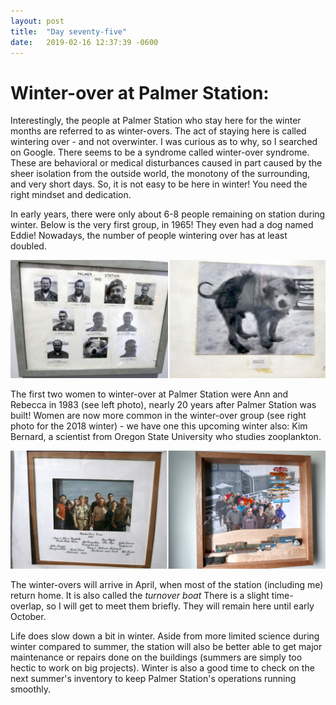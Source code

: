 ```yaml
---
layout: post
title:  "Day seventy-five"
date:   2019-02-16 12:37:39 -0600
---
```

# Winter-over at Palmer Station:   
Interestingly, the people at Palmer Station who stay here for the winter months are referred to as winter-overs. The act of staying here is called wintering over - and not overwinter. I was curious as to why, so I searched on Google. There seems to be a syndrome called winter-over syndrome. These are behavioral or medical disturbances caused in part caused by the sheer isolation from the outside world, the monotony of the surrounding, and very short days. So, it is not easy to be here in winter! You need the right mindset and dedication.

In early years, there were only about 6-8 people remaining on station during winter. Below is the very first group, in 1965! They even had a dog named Eddie! Nowadays, the number of people wintering over has at least doubled. 

![1965 winter-overs](/assets/blog_photos/190216/winterOver_1965.jpg)

The first two women to winter-over at Palmer Station were Ann and Rebecca in 1983 (see left photo), nearly 20 years after Palmer Station was built! Women are now more common in the winter-over group (see right photo for the 2018 winter) - we have one this upcoming winter also: Kim Bernard, a scientist from Oregon State University who studies zooplankton. 

![other winter-overs](/assets/blog_photos/190216/Winter_Over_1983-2018.jpg)

The winter-overs will arrive in April, when most of the station (including me) return home. It is also called the *turnover boat*  There is a slight time-overlap, so I will get to meet them briefly. They will remain here until early October. 

Life does slow down a bit in winter. Aside from more limited science during winter compared to summer, the station will also be better able to get major maintenance or repairs done on the buildings (summers are simply too hectic to work on big projects). Winter is also a good time to check on the next summer's inventory to keep Palmer Station's operations running smoothly. 
